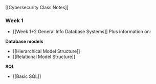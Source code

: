 [[Cybersecurity Class Notes]]
### Week 1

- [[Week 1+2 General Info Database Systems]]
Plus information on:

**Database models**
- [[Hierarchical Model Structure]]
- [[Relational Model Structure]] 

**SQL**
- [[Basic SQL]]




